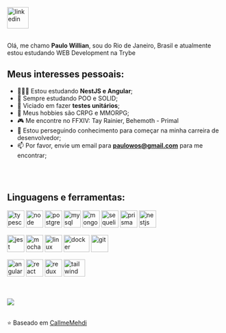 <a href="https://www.linkedin.com/in/paulowos/" target="_blank">
  <img src="https://static-00.iconduck.com/assets.00/linkedin-icon-512x512-0t094boq.png" width="50" height="50" alt="linkedin">
</a>

<br />
<br />

Olá, me chamo **Paulo Willian**, sou do Rio de Janeiro, Brasil e atualmente estou estudando WEB Development na Trybe

## Meus interesses pessoais:

- 👨🏽‍💻 Estou estudando **NestJS e Angular**;
- 📖 Sempre estudando POO e SOLID;
- 🌱 Viciado em fazer **testes unitários**;
- 🤔 Meus hobbies são CRPG e MMORPG;
- 🎮 Me encontre no FFXIV: Tay Rainier, Behemoth - Primal
- 💼 Estou perseguindo conhecimento para começar na minha carreira de desenvolvedor;
- 📫 Por favor, envie um email para **paulowos@gmail.com** para me encontrar;

<br />
<br />

## Linguagens e ferramentas:

<p>
   <img src="https://static-00.iconduck.com/assets.00/file-type-typescript-official-icon-512x512-873ff1r9.png" alt="typescript" width="40" height="40"/>
  <img src="https://static-00.iconduck.com/assets.00/file-type-node-icon-455x512-y414paab.png" alt="node" width="40" height="40"/> 
  <img src="https://static-00.iconduck.com/assets.00/postgresql-icon-497x512-wlm3keth.png" alt="postgresql" width="40" height="40"/> 
   <img src="https://static-00.iconduck.com/assets.00/file-type-mysql-icon-512x504-otlvcwde.png" alt="mysql" width="40" height="40"/> 
  <img src="https://static-00.iconduck.com/assets.00/file-type-mongo-icon-230x512-g17cul1f.png" alt="mongo" width="40" height="40" />
  <img src="https://static-00.iconduck.com/assets.00/file-type-sequelize-icon-443x512-ck0z81j3.png" alt="sequelize" width="40" height="40" />
  <img src="https://static-00.iconduck.com/assets.00/file-type-light-prisma-icon-421x512-dyti4uie.png" alt="prisma" width="40" height="40" />
  <img src="https://static-00.iconduck.com/assets.00/file-type-nestjs-icon-512x512-thvbj70t.png" alt="nestjs" width="40" height="40"/> 
</p>

<p>
  <img src="https://static-00.iconduck.com/assets.00/file-type-jest-icon-464x512-mzi7n10u.png" alt="jest" width="40" height="40" />
  <img src="https://static-00.iconduck.com/assets.00/file-type-mocha-icon-451x512-zw8guchr.png" alt="mocha" width="40" height="40"/> 
  <img src="https://static-00.iconduck.com/assets.00/linux-icon-439x512-rnhe78x0.png" alt="linux" width="40" height="40"/> 
  <img src="https://static-00.iconduck.com/assets.00/file-type-docker-icon-512x291-h9zassdd.png" alt="docker" width="60" height="40"/> 
  <img src="https://static-00.iconduck.com/assets.00/file-type-git-icon-512x512-tkhraodm.png" alt="git" width="40" height="40"/>   
</p>

<p>
  <img src="https://static-00.iconduck.com/assets.00/file-type-angular-icon-476x512-31akx6uw.png" alt="angular" width="40" height="40"/> 
  <img src="https://static-00.iconduck.com/assets.00/file-type-reactjs-icon-512x455-5au546uy.png" alt="react" width="40" height="40"/> 
   <img src="https://static-00.iconduck.com/assets.00/redux-original-icon-512x487-gnglwkuf.png" alt="redux" width="40" height="40"/> 
  <img src="https://static-00.iconduck.com/assets.00/file-type-tailwind-icon-512x307-l0anq79h.png" alt="tailwind" width="50" height="40" /> 
</p>
<br/>
<br/>

<picture>
  <source
    srcset="https://github-profile-summary-cards.vercel.app/api/cards/profile-details?username=paulowos&theme=github_dark"
    media="(prefers-color-scheme: dark)"
  />
  <source
    srcset="https://github-profile-summary-cards.vercel.app/api/cards/profile-details?username=paulowos&theme=github"
    media="(prefers-color-scheme: light), (prefers-color-scheme: no-preference)"
  />
  <img src="https://github-readme-stats.vercel.app/api?username=paulowos&show_icons=true" />
</picture>

<br />
<br />

⭐️ Baseado em [CallmeMehdi](https://github.com/CallmeMehdi)
